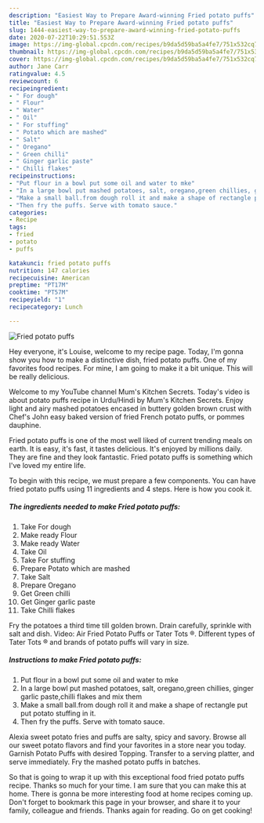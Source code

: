 ```yaml
---
description: "Easiest Way to Prepare Award-winning Fried potato puffs"
title: "Easiest Way to Prepare Award-winning Fried potato puffs"
slug: 1444-easiest-way-to-prepare-award-winning-fried-potato-puffs
date: 2020-07-22T10:29:51.553Z
image: https://img-global.cpcdn.com/recipes/b9da5d59ba5a4fe7/751x532cq70/fried-potato-puffs-recipe-main-photo.jpg
thumbnail: https://img-global.cpcdn.com/recipes/b9da5d59ba5a4fe7/751x532cq70/fried-potato-puffs-recipe-main-photo.jpg
cover: https://img-global.cpcdn.com/recipes/b9da5d59ba5a4fe7/751x532cq70/fried-potato-puffs-recipe-main-photo.jpg
author: Jane Carr
ratingvalue: 4.5
reviewcount: 6
recipeingredient:
- " For dough"
- " Flour"
- " Water"
- " Oil"
- " For stuffing"
- " Potato which are mashed"
- " Salt"
- " Oregano"
- " Green chilli"
- " Ginger garlic paste"
- " Chilli flakes"
recipeinstructions:
- "Put flour in a bowl put some oil and water to mke"
- "In a large bowl put mashed potatoes, salt, oregano,green chillies, ginger garlic paste,chilli flakes and mix them"
- "Make a small ball.from dough roll it and make a shape of rectangle put put potato stuffing in it."
- "Then fry the puffs. Serve with tomato sauce."
categories:
- Recipe
tags:
- fried
- potato
- puffs

katakunci: fried potato puffs 
nutrition: 147 calories
recipecuisine: American
preptime: "PT17M"
cooktime: "PT57M"
recipeyield: "1"
recipecategory: Lunch

---
```



![Fried potato puffs](https://img-global.cpcdn.com/recipes/b9da5d59ba5a4fe7/751x532cq70/fried-potato-puffs-recipe-main-photo.jpg)

Hey everyone, it's Louise, welcome to my recipe page. Today, I'm gonna show you how to make a distinctive dish, fried potato puffs. One of my favorites food recipes. For mine, I am going to make it a bit unique. This will be really delicious.

Welcome to my YouTube channel Mum&#39;s Kitchen Secrets. Today&#39;s video is about potato puffs recipe in Urdu/Hindi by Mum&#39;s Kitchen Secrets. Enjoy light and airy mashed potatoes encased in buttery golden brown crust with Chef&#39;s John easy baked version of fried French potato puffs, or pommes dauphine.

Fried potato puffs is one of the most well liked of current trending meals on earth. It is easy, it's fast, it tastes delicious. It's enjoyed by millions daily. They are fine and they look fantastic. Fried potato puffs is something which I've loved my entire life.


To begin with this recipe, we must prepare a few components. You can have fried potato puffs using 11 ingredients and 4 steps. Here is how you cook it.

<!--inarticleads1-->

##### The ingredients needed to make Fried potato puffs:

1. Take  For dough
1. Make ready  Flour
1. Make ready  Water
1. Take  Oil
1. Take  For stuffing
1. Prepare  Potato which are mashed
1. Take  Salt
1. Prepare  Oregano
1. Get  Green chilli
1. Get  Ginger garlic paste
1. Take  Chilli flakes


Fry the potatoes a third time till golden brown. Drain carefully, sprinkle with salt and dish. Video: Air Fried Potato Puffs or Tater Tots ®. Different types of Tater Tots ® and brands of potato puffs will vary in size. 

<!--inarticleads2-->

##### Instructions to make Fried potato puffs:

1. Put flour in a bowl put some oil and water to mke
1. In a large bowl put mashed potatoes, salt, oregano,green chillies, ginger garlic paste,chilli flakes and mix them
1. Make a small ball.from dough roll it and make a shape of rectangle put put potato stuffing in it.
1. Then fry the puffs. Serve with tomato sauce.


Alexia sweet potato fries and puffs are salty, spicy and savory. Browse all our sweet potato flavors and find your favorites in a store near you today. Garnish Potato Puffs with desired Topping. Transfer to a serving platter, and serve immediately. Fry the mashed potato puffs in batches. 

So that is going to wrap it up with this exceptional food fried potato puffs recipe. Thanks so much for your time. I am sure that you can make this at home. There is gonna be more interesting food at home recipes coming up. Don't forget to bookmark this page in your browser, and share it to your family, colleague and friends. Thanks again for reading. Go on get cooking!

